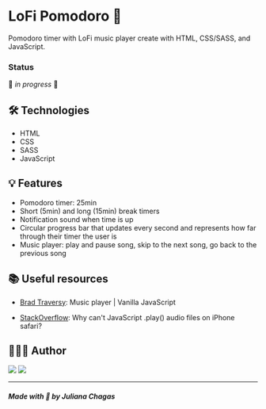 # LoFi Pomodoro 🎵

Pomodoro timer with LoFi music player create with HTML, CSS/SASS, and JavaScript.

### Status

🚧 _in progress_ 🚧

## 🛠️ Technologies

- HTML
- CSS
- SASS
- JavaScript

## 💡 Features

- Pomodoro timer: 25min
- Short (5min) and long (15min) break timers
- Notification sound when time is up
- Circular progress bar that updates every second and represents how far through their timer the user is
- Music player: play and pause song, skip to the next song, go back to the previous song

## 📚 Useful resources

- [Brad Traversy](https://www.youtube.com/watch?v=QTHRWGn_sJw&ab_channel=TraversyMedia): Music player | Vanilla JavaScript

- [StackOverflow](https://stackoverflow.com/questions/31776548/why-cant-javascript-play-audio-files-on-iphone-safari): Why can't JavaScript .play() audio files on iPhone safari?

## 👩🏻‍💻 Author

<a href="https://www.linkedin.com/in/juliana--chagas/" target="_blank"><img src="https://img.shields.io/badge/LinkedIn-0077B5?style=for-the-badge&logo=linkedin&logoColor=white"></a>
<a href="https://twitter.com/JulianaCoding" target="_blank"><img src="https://img.shields.io/badge/Twitter-1DA1F2?style=for-the-badge&logo=twitter&logoColor=white"></a>

---

##### Made with 💜 by Juliana Chagas
